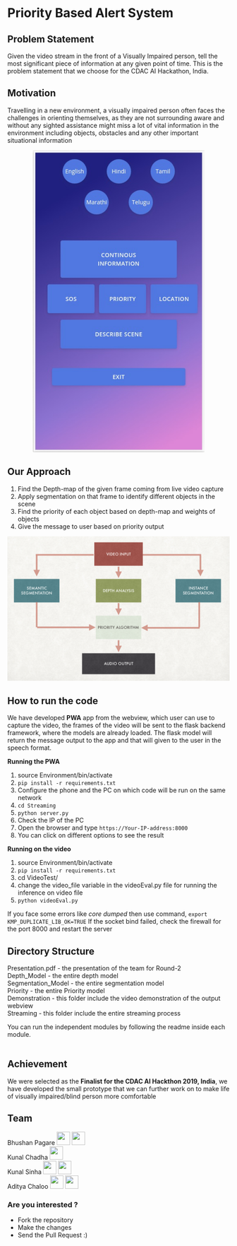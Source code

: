 # Priority Based Alert System

## Problem Statement
Given the video stream in the front of a Visually Impaired person, tell the most significant piece of
information at any given point of time.
This is the problem statement that we choose for the CDAC AI Hackathon, India.

## Motivation
Travelling in a new environment, a visually impaired person often faces the challenges in orienting themselves, as
they are not surrounding aware and without any sighted assistance might miss a lot of vital information in the
environment including objects, obstacles and any other important situational information

<p align="center">
  <img src="Demonstration/app.png"/>
</p>

## Our Approach
1. Find the Depth-map of the given frame coming from live video capture
2. Apply segmentation on that frame to identify different objects in the scene
3. Find the priority of each object based on depth-map and weights of objects
4. Give the message to user based on priority output

<p align="center">
  <img src="Demonstration/flow-diagram.png"/>
</p>

## How to run the code
We have developed **PWA** app from the webview, which user can use to capture the video, the frames of the video
will be sent to the flask backend framework, where the models are already loaded. The flask model will return the
message output to the app and that will given to the user in the speech format.

**Running the PWA**
1. source Environment/bin/activate
2. `pip install -r requirements.txt`
3. Configure the phone and the PC on which code will be run on the same network
4. `cd Streaming`
5. `python server.py`
6. Check the IP of the PC
7. Open the browser and type `https://Your-IP-address:8000`
8. You can click on different options to see the result

**Running on the video**
1. source Environment/bin/activate
2. `pip install -r requirements.txt`
3. cd VideoTest/
4. change the video_file variable in the videoEval.py file for running the inference on video file
5. `python videoEval.py`

If you face some errors like *core dumped* then use command, `export KMP_DUPLICATE_LIB_OK=TRUE`
If the socket bind failed, check the firewall for the port 8000 and restart the server

## Directory Structure
Presentation.pdf - the presentation of the team for Round-2<br/>
Depth_Model - the entire depth model<br/>
Segmentation_Model - the entire segmentation model<br/>
Priority - the entire Priority model<br/>
Demonstration - this folder include the video demonstration of the output webview<br/>
Streaming - this folder include the entire streaming process<br/>

You can run the independent modules by following the readme inside each module.<br/><br/>

## Achievement
We were selected as the **Finalist for the CDAC AI Hackthon 2019, India**, we have developed the small prototype
that we can further work on to make life of visually impaired/blind person more comfortable

## Team
Bhushan Pagare <a href="https://github.com/bpagare6"><img src="https://cdn1.iconfinder.com/data/icons/social-media-vol-1-1/24/_github-512.png" width=30 height=30/></a> <a href="https://www.linkedin.com/in/bhushanpagare/"><img src="https://icon-library.net/images/linkedin-icon-eps/linkedin-icon-eps-29.jpg" width=30 height=30/></a><br/>
Kunal Chadha <a href="https://github.com/ks2334"><img src="https://cdn1.iconfinder.com/data/icons/social-media-vol-1-1/24/_github-512.png" width=30 height=30/></a><br/>
Kunal Sinha <a href="https://github.com/kunalsinha9"><img src="https://cdn1.iconfinder.com/data/icons/social-media-vol-1-1/24/_github-512.png" width=30 height=30/></a> <a href="https://www.linkedin.com/in/kunal-sinha-287351167/"><img src="https://icon-library.net/images/linkedin-icon-eps/linkedin-icon-eps-29.jpg" width=30 height=30/></a><br/>
Aditya Chaloo <a href="https://github.com/adichaloo"><img src="https://cdn1.iconfinder.com/data/icons/social-media-vol-1-1/24/_github-512.png" width=30 height=30/></a> <a href="https://www.linkedin.com/in/aditya-chaloo-0b2952156/"><img src="https://icon-library.net/images/linkedin-icon-eps/linkedin-icon-eps-29.jpg" width=30 height=30/></a><br/>

### Are you interested ?
- Fork the repository
- Make the changes
- Send the Pull Request :)
